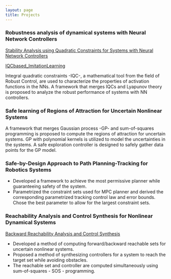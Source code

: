 ```yaml
---
layout: page
title: Projects
---
```


### Robustness analysis of dynamical systems with Neural Network Controllers

[Stability Analysis using Quadratic Constraints for Systems with Neural Network Controllers](https://github.com/heyinUCB/Stability-Analysis-using-Quadratic-Constraints-for-Systems-with-Neural-Network-Controllers)

[IQCbased_ImitationLearning](https://github.com/heyinUCB/IQCbased_ImitationLearning)

Integral quadratic constraints -IQC-, a mathematical tool from the field of Robust Control, are used to
characterize the properties of activation functions in the NNs. A framework that merges IQCs and Lyapunov theory is proposed to analyze the robust performance of systems with NN controllers.

### Safe learning of Regions of Attraction for Uncertain Nonlinear Systems

A framework that merges Gaussian process -GP- and sum-of-squares programming is proposed to compute the regions of attraction for uncertain systems. GP with polynomial kernels is utilized to model the uncertainties in
the systems. A safe exploration controller is designed to safely gather data points for the GP model.

### Safe-by-Design Approach to Path Planning-Tracking for Robotics Systems

* Developed a framework to achieve the most permissive planner while guaranteeing safety of the system.
* Parametrized the constraint sets used for MPC planner and derived the corresponding parametrized tracking
  control law and error bounds. Chose the best parameter to allow for the largest constraint sets.

### Reachability Analysis and Control Synthesis for Nonlinear Dynamical Systems
[Backward Reachability Analysis and Control Synthesis](https://github.com/heyinUCB/Backward-Reachability-Analysis-and-Control-Synthesis)

* Developed a method of computing forward/backward reachable sets for uncertain nonlinear systems.
* Proposed a method of synthesizing controllers for a system to reach the target set while avoiding obstacles.
* The reachable set and controller are computed simultaneously using sum-of-squares - SOS - programming.
